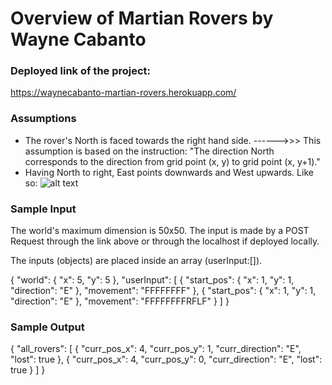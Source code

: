# Overview of Martian Rovers by Wayne Cabanto


### Deployed link of the project:
https://waynecabanto-martian-rovers.herokuapp.com/

### Assumptions
* The rover's North is faced towards the right hand side. ------>>>
    This assumption is based on the instruction: 
    "The direction North corresponds to the direction from grid point (x, y) to grid point (x, y+1)."
* Having North to right, East points downwards and West upwards. Like so:
![alt text](https://github.com/waynecabanto/guidesmiths-backend-rover-challenge/blob/master/compass.jpg?raw=true "Logo Title Text 1")
    
### Sample Input
The world's maximum dimension is 50x50. The input is made by a POST Request through the link above or
through the localhost if deployed locally. 

The inputs (objects) are placed inside an array (userInput:[]). 

{
    "world": {
        "x": 5,
        "y": 5
    },
    "userInput": [
        {
            "start_pos": {
                "x": 1,
                "y": 1,
                "direction": "E"
            },
            "movement": "FFFFFFFF"
        },
        {
            "start_pos": {
                "x": 1,
                "y": 1,
                "direction": "E"
            },
            "movement": "FFFFFFFFRFLF"
        }
    ]
}

### Sample Output
{
    "all_rovers": [
        {
            "curr_pos_x": 4,
            "curr_pos_y": 1,
            "curr_direction": "E",
            "lost": true
        },
        {
            "curr_pos_x": 4,
            "curr_pos_y": 0,
            "curr_direction": "E",
            "lost": true
        }
    ]
}

